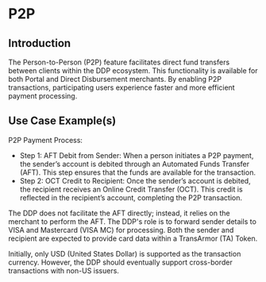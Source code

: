 # P2P

## Introduction

The Person-to-Person (P2P) feature facilitates direct fund transfers between clients within the DDP ecosystem. This functionality is available for both Portal and Direct Disbursement merchants. By enabling P2P transactions, participating users experience faster and more efficient payment processing.

## Use Case Example(s)

P2P Payment Process:
- Step 1: AFT Debit from Sender:
  When a person initiates a P2P payment, the sender’s account is debited through an Automated Funds Transfer (AFT). This step ensures that the funds are available for the transaction.
- Step 2: OCT Credit to Recipient:
   Once the sender’s account is debited, the recipient receives an Online Credit Transfer (OCT). This credit is reflected in the recipient’s account, completing the P2P transaction.

The DDP does not facilitate the AFT directly; instead, it relies on the merchant to perform the AFT.
The DDP's role is to forward sender details to VISA and Mastercard (VISA MC) for processing.
Both the sender and recipient are expected to provide card data within a TransArmor (TA) Token.

Initially, only USD (United States Dollar) is supported as the transaction currency.
However, the DDP should eventually support cross-border transactions with non-US issuers.
